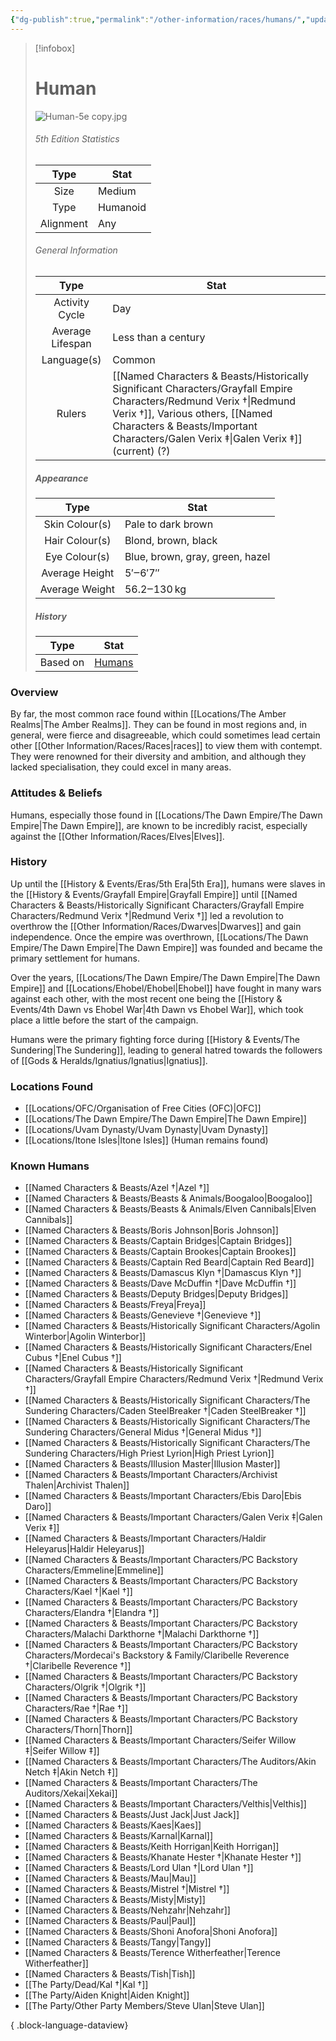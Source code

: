```yaml
---
{"dg-publish":true,"permalink":"/other-information/races/humans/","updated":"2025-08-11T11:53:32.277+01:00"}
---
```


 > [!infobox]
> 
> # Human
> ![Human-5e copy.jpg](/img/user/Admin/Attachments/Human-5e%20copy.jpg)
> ###### 5th Edition Statistics
> 
>  Type | Stat |
> :----: | --- |
>  Size | Medium |
>  Type | Humanoid |
>  Alignment | Any |
>  
> ###### General Information
> Type | Stat |
>  :----: | --- |
>  Activity Cycle | Day |
>  Average Lifespan | Less than a century |
>  Language(s) | Common |
>  Rulers | [[Named Characters & Beasts/Historically Significant  Characters/Grayfall Empire Characters/Redmund Verix †\|Redmund Verix †]], Various others, [[Named Characters & Beasts/Important Characters/Galen Verix ‡\|Galen Verix ‡]] (current) (?) |
>
>##### Appearance
> Type | Stat |
>  :----: | --- |
>  Skin Colour(s) | Pale to dark brown |
>  Hair Colour(s) | Blond, brown, black |
>  Eye Colour(s) | Blue, brown, gray, green, hazel |
>  Average Height | 5′‒6′7″ |
>  Average Weight | 56.2‒130 kg |
>
>##### History
>Type | Stat |
>  :----: | --- |
>  Based on | [Humans](https://en.wikipedia.org/wiki/Human) |

### Overview
By far, the most common race found within [[Locations/The Amber Realms\|The Amber Realms]]. They can be found in most regions and, in general, were fierce and disagreeable, which could sometimes lead certain other [[Other Information/Races/Races\|races]] to view them with contempt. They were renowned for their diversity and ambition, and although they lacked specialisation, they could excel in many areas.

### Attitudes & Beliefs
Humans, especially those found in [[Locations/The Dawn Empire/The Dawn Empire\|The Dawn Empire]], are known to be incredibly racist, especially against the [[Other Information/Races/Elves\|Elves]].

### History
Up until the [[History & Events/Eras/5th Era\|5th Era]], humans were slaves in the [[History & Events/Grayfall Empire\|Grayfall Empire]] until [[Named Characters & Beasts/Historically Significant  Characters/Grayfall Empire Characters/Redmund Verix †\|Redmund Verix †]] led a revolution to overthrow the [[Other Information/Races/Dwarves\|Dwarves]] and gain independence. Once the empire was overthrown, [[Locations/The Dawn Empire/The Dawn Empire\|The Dawn Empire]] was founded and became the primary settlement for humans. 

Over the years, [[Locations/The Dawn Empire/The Dawn Empire\|The Dawn Empire]] and [[Locations/Ehobel/Ehobel\|Ehobel]] have fought in many wars against each other, with the most recent one being the [[History & Events/4th Dawn vs Ehobel War\|4th Dawn vs Ehobel War]], which took place a little before the start of the campaign. 

Humans were the primary fighting force during [[History & Events/The Sundering\|The Sundering]], leading to general hatred towards the followers of [[Gods & Heralds/Ignatius/Ignatius\|Ignatius]].

### Locations Found
- [[Locations/OFC/Organisation of Free Cities (OFC)\|OFC]]
- [[Locations/The Dawn Empire/The Dawn Empire\|The Dawn Empire]] 
- [[Locations/Uvam Dynasty/Uvam Dynasty\|Uvam Dynasty]]
- [[Locations/Itone Isles\|Itone Isles]] (Human remains found)

### Known Humans
- [[Named Characters & Beasts/Azel †\|Azel †]]
- [[Named Characters & Beasts/Beasts & Animals/Boogaloo\|Boogaloo]]
- [[Named Characters & Beasts/Beasts & Animals/Elven Cannibals\|Elven Cannibals]]
- [[Named Characters & Beasts/Boris Johnson\|Boris Johnson]]
- [[Named Characters & Beasts/Captain Bridges\|Captain Bridges]]
- [[Named Characters & Beasts/Captain Brookes\|Captain Brookes]]
- [[Named Characters & Beasts/Captain Red Beard\|Captain Red Beard]]
- [[Named Characters & Beasts/Damascus Klyn †\|Damascus Klyn †]]
- [[Named Characters & Beasts/Dave McDuffin †\|Dave McDuffin †]]
- [[Named Characters & Beasts/Deputy Bridges\|Deputy Bridges]]
- [[Named Characters & Beasts/Freya\|Freya]]
- [[Named Characters & Beasts/Genevieve †\|Genevieve †]]
- [[Named Characters & Beasts/Historically Significant  Characters/Agolin Winterbor\|Agolin Winterbor]]
- [[Named Characters & Beasts/Historically Significant  Characters/Enel Cubus †\|Enel Cubus †]]
- [[Named Characters & Beasts/Historically Significant  Characters/Grayfall Empire Characters/Redmund Verix †\|Redmund Verix †]]
- [[Named Characters & Beasts/Historically Significant  Characters/The Sundering Characters/Caden SteelBreaker †\|Caden SteelBreaker †]]
- [[Named Characters & Beasts/Historically Significant  Characters/The Sundering Characters/General Midus †\|General Midus †]]
- [[Named Characters & Beasts/Historically Significant  Characters/The Sundering Characters/High Priest Lyrion\|High Priest Lyrion]]
- [[Named Characters & Beasts/Illusion Master\|Illusion Master]]
- [[Named Characters & Beasts/Important Characters/Archivist Thalen\|Archivist Thalen]]
- [[Named Characters & Beasts/Important Characters/Ebis Daro\|Ebis Daro]]
- [[Named Characters & Beasts/Important Characters/Galen Verix ‡\|Galen Verix ‡]]
- [[Named Characters & Beasts/Important Characters/Haldir Heleyarus\|Haldir Heleyarus]]
- [[Named Characters & Beasts/Important Characters/PC Backstory Characters/Emmeline\|Emmeline]]
- [[Named Characters & Beasts/Important Characters/PC Backstory Characters/Kael †\|Kael †]]
- [[Named Characters & Beasts/Important Characters/PC Backstory Characters/Elandra †\|Elandra †]]
- [[Named Characters & Beasts/Important Characters/PC Backstory Characters/Malachi Darkthorne †\|Malachi Darkthorne †]]
- [[Named Characters & Beasts/Important Characters/PC Backstory Characters/Mordecai's Backstory & Family/Claribelle Reverence †\|Claribelle Reverence †]]
- [[Named Characters & Beasts/Important Characters/PC Backstory Characters/Olgrik †\|Olgrik †]]
- [[Named Characters & Beasts/Important Characters/PC Backstory Characters/Rae †\|Rae †]]
- [[Named Characters & Beasts/Important Characters/PC Backstory Characters/Thorn\|Thorn]]
- [[Named Characters & Beasts/Important Characters/Seifer Willow ‡\|Seifer Willow ‡]]
- [[Named Characters & Beasts/Important Characters/The Auditors/Akin Netch ‡\|Akin Netch ‡]]
- [[Named Characters & Beasts/Important Characters/The Auditors/Xekai\|Xekai]]
- [[Named Characters & Beasts/Important Characters/Velthis\|Velthis]]
- [[Named Characters & Beasts/Just Jack\|Just Jack]]
- [[Named Characters & Beasts/Kaes\|Kaes]]
- [[Named Characters & Beasts/Karnal\|Karnal]]
- [[Named Characters & Beasts/Keith Horrigan\|Keith Horrigan]]
- [[Named Characters & Beasts/Khanate Hester †\|Khanate Hester †]]
- [[Named Characters & Beasts/Lord Ulan †\|Lord Ulan †]]
- [[Named Characters & Beasts/Mau\|Mau]]
- [[Named Characters & Beasts/Mistrel †\|Mistrel †]]
- [[Named Characters & Beasts/Misty\|Misty]]
- [[Named Characters & Beasts/Nehzahr\|Nehzahr]]
- [[Named Characters & Beasts/Paul\|Paul]]
- [[Named Characters & Beasts/Shoni Anofora\|Shoni Anofora]]
- [[Named Characters & Beasts/Tangy\|Tangy]]
- [[Named Characters & Beasts/Terence Witherfeather\|Terence Witherfeather]]
- [[Named Characters & Beasts/Tish\|Tish]]
- [[The Party/Dead/Kal †\|Kal †]]
- [[The Party/Aiden Knight\|Aiden Knight]]
- [[The Party/Other Party Members/Steve Ulan\|Steve Ulan]]

{ .block-language-dataview}
